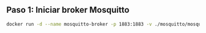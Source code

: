 ## Paso 1: Iniciar broker Mosquitto

```bash
docker run -d --name mosquitto-broker -p 1883:1883 -v ./mosquitto/mosquitto.conf:/mosquitto/config/mosquitto.conf eclipse-mosquitto
```